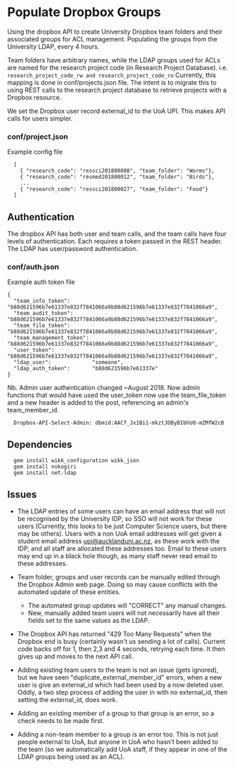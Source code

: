 # Populate Dropbox Groups
Using the dropbox API to create University Dropbox team folders and their associated groups for ACL management. Populating the groups from the University LDAP, every 4 hours. 

Team folders have arbitrary names, while the LDAP groups used for ACLs are named for the research project code (in Research Project Database). 
i.e. ```research_project_code_rw and research_project_code_ro```
Currently, this mapping is done in conf/projects.json file. The intent is to migrate this to using REST calls to the research project database to retrieve projects with a Dropbox resource.

We set the Dropbox user record external_id to the UoA UPI. This makes API calls for users simpler.

### conf/project.json
Example config file
```
  [
    { "research_code": "ressci201800008", "team_folder": "Worms"},
    { "research_code": "resmed201800012", "team_folder": "Birds"},
    ...
    { "research_code": "ressci201800027", "team_folder": "Food"}
  ]
```
## Authentication
The dropbox API has both user and team calls, and the team calls have four levels of authentication. Each requires a token passed in the REST header. The LDAP has user/password authentication.

### conf/auth.json
Example auth token file
```
{
  "team_info_token":       "b88d621596b7e61337e832f7841066a9b88d621596b7e61337e832f7841066a9",
  "team_audit_token":      "b88d621596b7e61337e832f7841066a9b88d621596b7e61337e832f7841066a9",
  "team_file_token":       "b88d621596b7e61337e832f7841066a9b88d621596b7e61337e832f7841066a9", 
  "team_management_token": "b88d621596b7e61337e832f7841066a9b88d621596b7e61337e832f7841066a9",
  "user_token":            "b88d621596b7e61337e832f7841066a9b88d621596b7e61337e832f7841066a9",
  "ldap_user":             "someone",
  "ldap_auth_token":       "b88d621596b7e61337e"
}
```
Nb. Admin user authentication changed ~August 2018. Now admin functions that would have used the user_token now use the team_file_token and a new header is added to the post, referencing an admin's team_member_id.
```
  Dropbox-API-Select-Admin: dbmid:AACf_Jx1Bi1-mkztJOByBIbhU0-mZMfW2cB
```

## Dependencies
```
  gem install wikk_configuration wikk_json 
  gem install nokogiri
  gem install net-ldap
```

## Issues

* The LDAP entries of some users can have an email address that will not be recognised by the University IDP, so SSO will not work for these users (Currently, this looks to be just Computer Science users, but there may be others). Users with a non UoA email addresses will get given a student email address upi@aucklanduni.ac.nz, as these work with the IDP, and all staff are allocated these addresses too. Email to these users may end up in a black hole though, as many staff never read email to these addresses.

* Team folder, groups and user records can be manually edited through the Dropbox Admin web page. Doing so may cause conflicts with the automated update of these entities. 
  * The automated group updates will "CORRECT" any manual changes. 
  * New, manually added team users will not necessarily have all their fields set to the same values as the LDAP.

* The Dropbox API has returned "429 Too Many Requests" when the Dropbox end is busy (certainly wasn't us sending a lot of calls). Current code backs off for 1, then 2,3 and 4 seconds, retrying each time. It then gives up and moves to the next API call.

* Adding existing team users to the team is not an issue (gets ignored), but we have seen "duplicate_external_member_id" errors, when a new user is give an external_id which had been used by a now deleted user. Oddly, a two step process of adding the user in with no external_id, then setting the external_id, does work. 

* Adding an existing member of a group to that group is an error, so a check needs to be made first.

* Adding a non-team member to a group is an error too. This is not just people external to UoA, but anyone in UoA who hasn't been added to the team (so we automatically add UoA staff, if they appear in one of the LDAP groups being used as an ACL). 



